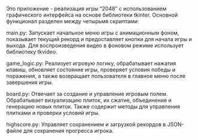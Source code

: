 Это приложение - реализация игры “2048” с использованием графического интерфейса на основе библиотеки tkinter.
Основной функционал разделен между четырьмя скриптами:

main.py:
Запускает начальное меню игры с анимационным фоном, показывает текущий рекорд и предоставляет кнопки для начала игры и выхода. Для воспроизведения видео в фоновом режиме использует библиотеку tkvideo.

game_logic.py:
Реализует игровую логику, обрабатывает нажатия клавиш, обновляет состояние игры, проверяет условия победы и поражения, а также возвращает пользователя в главное меню после завершения игры.

board.py:
Отвечает за создание и управление игровым полем. Обрабатывает визуализацию плиток, их сжатие, объединение и генерацию новых плиток. Также содержит методы для управления плитками и проверки условий игры.

highscore.py:
Управляет сохранением и загрузкой рекордов в JSON-файле для сохранения прогресса игрока.
